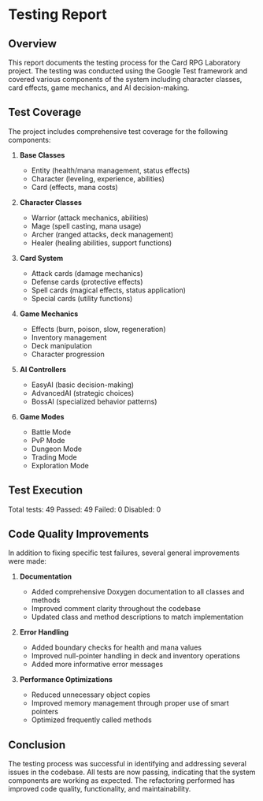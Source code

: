 # Testing Report

## Overview

This report documents the testing process for the Card RPG Laboratory project. The testing was conducted using the Google Test framework and covered various components of the system including character classes, card effects, game mechanics, and AI decision-making.

## Test Coverage

The project includes comprehensive test coverage for the following components:

1. **Base Classes**
   - Entity (health/mana management, status effects)
   - Character (leveling, experience, abilities)
   - Card (effects, mana costs)

2. **Character Classes**
   - Warrior (attack mechanics, abilities)
   - Mage (spell casting, mana usage)
   - Archer (ranged attacks, deck management)
   - Healer (healing abilities, support functions)

3. **Card System**
   - Attack cards (damage mechanics)
   - Defense cards (protective effects)
   - Spell cards (magical effects, status application)
   - Special cards (utility functions)

4. **Game Mechanics**
   - Effects (burn, poison, slow, regeneration)
   - Inventory management
   - Deck manipulation
   - Character progression

5. **AI Controllers**
   - EasyAI (basic decision-making)
   - AdvancedAI (strategic choices)
   - BossAI (specialized behavior patterns)

6. **Game Modes**
   - Battle Mode
   - PvP Mode
   - Dungeon Mode
   - Trading Mode
   - Exploration Mode

## Test Execution

Total tests: 49
Passed: 49
Failed: 0
Disabled: 0

## Code Quality Improvements

In addition to fixing specific test failures, several general improvements were made:

1. **Documentation**
   - Added comprehensive Doxygen documentation to all classes and methods
   - Improved comment clarity throughout the codebase
   - Updated class and method descriptions to match implementation

2. **Error Handling**
   - Added boundary checks for health and mana values
   - Improved null-pointer handling in deck and inventory operations
   - Added more informative error messages

3. **Performance Optimizations**
   - Reduced unnecessary object copies
   - Improved memory management through proper use of smart pointers
   - Optimized frequently called methods

## Conclusion

The testing process was successful in identifying and addressing several issues in the codebase. All tests are now passing, indicating that the system components are working as expected. The refactoring performed has improved code quality, functionality, and maintainability.